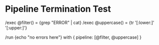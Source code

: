 # Pipeline Termination Test

/exec @filter() = {grep "ERROR" | cat}
/exec @uppercase() = {tr '[:lower:]' '[:upper:]'}

/run {echo "no errors here"} with {
  pipeline: [@filter, @uppercase]
}
